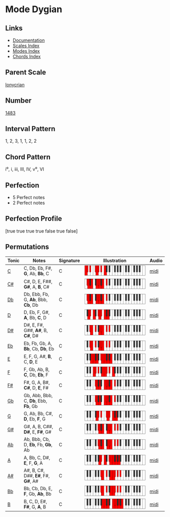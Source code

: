 # Mode Dygian

## Links

- [Documentation](index.md)
- [Scales Index](Scales.md)
- [Modes Index](Modes.md)
- [Chords Index](Chords.md)

## Parent Scale

[Ionycrian](ScaleIonycrian.md)

## Number

[1483](https://ianring.com/musictheory/scales/1483)

## Interval Pattern

1, 2, 3, 1, 1, 2, 2

## Chord Pattern

i⁰, i, iii, III, IV, v⁰, VI

## Perfection

- 5 Perfect notes
- 2 Perfect notes

## Perfection Profile

[true true true true false true false]

## Permutations

| Tonic | Notes | Signature | Illustration | Audio |
|-------|-------|-----------|--------------|-------|
| [C](ModeCNaturalDygian.md) | C, Db, Eb, F#, **G**, Ab, **Bb**, C | C | ![CNaturalDygian](ModeCNaturalDygian.png) | [midi](https://github.com/edipermadi/music/blob/main/docs/ModeCNaturalDygian.mid?raw=true) |
| [C#](ModeCSharpDygian.md) | C#, D, E, F##, **G#**, A, **B**, C# | C | ![CSharpDygian](ModeCSharpDygian.png) | [midi](https://github.com/edipermadi/music/blob/main/docs/ModeCSharpDygian.mid?raw=true) |
| [Db](ModeDFlatDygian.md) | Db, Ebb, Fb, G, **Ab**, Bbb, **Cb**, Db | C | ![DFlatDygian](ModeDFlatDygian.png) | [midi](https://github.com/edipermadi/music/blob/main/docs/ModeDFlatDygian.mid?raw=true) |
| [D](ModeDNaturalDygian.md) | D, Eb, F, G#, **A**, Bb, **C**, D | C | ![DNaturalDygian](ModeDNaturalDygian.png) | [midi](https://github.com/edipermadi/music/blob/main/docs/ModeDNaturalDygian.mid?raw=true) |
| [D#](ModeDSharpDygian.md) | D#, E, F#, G##, **A#**, B, **C#**, D# | C | ![DSharpDygian](ModeDSharpDygian.png) | [midi](https://github.com/edipermadi/music/blob/main/docs/ModeDSharpDygian.mid?raw=true) |
| [Eb](ModeEFlatDygian.md) | Eb, Fb, Gb, A, **Bb**, Cb, **Db**, Eb | C | ![EFlatDygian](ModeEFlatDygian.png) | [midi](https://github.com/edipermadi/music/blob/main/docs/ModeEFlatDygian.mid?raw=true) |
| [E](ModeENaturalDygian.md) | E, F, G, A#, **B**, C, **D**, E | C | ![ENaturalDygian](ModeENaturalDygian.png) | [midi](https://github.com/edipermadi/music/blob/main/docs/ModeENaturalDygian.mid?raw=true) |
| [F](ModeFNaturalDygian.md) | F, Gb, Ab, B, **C**, Db, **Eb**, F | C | ![FNaturalDygian](ModeFNaturalDygian.png) | [midi](https://github.com/edipermadi/music/blob/main/docs/ModeFNaturalDygian.mid?raw=true) |
| [F#](ModeFSharpDygian.md) | F#, G, A, B#, **C#**, D, **E**, F# | C | ![FSharpDygian](ModeFSharpDygian.png) | [midi](https://github.com/edipermadi/music/blob/main/docs/ModeFSharpDygian.mid?raw=true) |
| [Gb](ModeGFlatDygian.md) | Gb, Abb, Bbb, C, **Db**, Ebb, **Fb**, Gb | C | ![GFlatDygian](ModeGFlatDygian.png) | [midi](https://github.com/edipermadi/music/blob/main/docs/ModeGFlatDygian.mid?raw=true) |
| [G](ModeGNaturalDygian.md) | G, Ab, Bb, C#, **D**, Eb, **F**, G | C | ![GNaturalDygian](ModeGNaturalDygian.png) | [midi](https://github.com/edipermadi/music/blob/main/docs/ModeGNaturalDygian.mid?raw=true) |
| [G#](ModeGSharpDygian.md) | G#, A, B, C##, **D#**, E, **F#**, G# | C | ![GSharpDygian](ModeGSharpDygian.png) | [midi](https://github.com/edipermadi/music/blob/main/docs/ModeGSharpDygian.mid?raw=true) |
| [Ab](ModeAFlatDygian.md) | Ab, Bbb, Cb, D, **Eb**, Fb, **Gb**, Ab | C | ![AFlatDygian](ModeAFlatDygian.png) | [midi](https://github.com/edipermadi/music/blob/main/docs/ModeAFlatDygian.mid?raw=true) |
| [A](ModeANaturalDygian.md) | A, Bb, C, D#, **E**, F, **G**, A | C | ![ANaturalDygian](ModeANaturalDygian.png) | [midi](https://github.com/edipermadi/music/blob/main/docs/ModeANaturalDygian.mid?raw=true) |
| [A#](ModeASharpDygian.md) | A#, B, C#, D##, **E#**, F#, **G#**, A# | C | ![ASharpDygian](ModeASharpDygian.png) | [midi](https://github.com/edipermadi/music/blob/main/docs/ModeASharpDygian.mid?raw=true) |
| [Bb](ModeBFlatDygian.md) | Bb, Cb, Db, E, **F**, Gb, **Ab**, Bb | C | ![BFlatDygian](ModeBFlatDygian.png) | [midi](https://github.com/edipermadi/music/blob/main/docs/ModeBFlatDygian.mid?raw=true) |
| [B](ModeBNaturalDygian.md) | B, C, D, E#, **F#**, G, **A**, B | C | ![BNaturalDygian](ModeBNaturalDygian.png) | [midi](https://github.com/edipermadi/music/blob/main/docs/ModeBNaturalDygian.mid?raw=true) |
